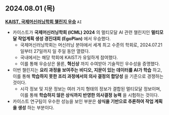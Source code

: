 ## 2024.08.01 (목)
**[KAIST, 국제머신러닝학회 챌린지 우승](https://n.news.naver.com/mnews/article/001/0014839747?sid=105)** ```AI```

* 카이스트가 **국제머신러닝학회 (ICML) 2024** 의 멀티모달 AI 관련 챌린지인 **멀티모달 작업계획 생성 경진대회 (EgoPlan)** 에서 우승했다.
  * 국제머신러닝학회는 머신러닝 분야에서 세계 최고 수준의 학회로, 2024.07.21일부터 27일까지 일 주일 동안 열렸다.
  * 국내에서는 해당 학회에 KAIST가 유일하게 참여했다.
  * 이를 통해 우승상은 물론, **혁신상** 까지 수여받아 기술적인 우수성을 증명했다.
* 이번 챌린지는 **요리 과정을 보여주는 비디오, 지문이 있는 데이터를 AI가 학습** 하고, 이를 통해 **학습하지 못한 조리 과정에서의 의사 결정의 합당성** 을 기준으로 경쟁하는 것이다.
  * 시각 정보 및 지문 정보는 여러 가지 형태의 정보가 결합된 멀티모달 정보이며, 이를 통해 **학습하지 않은 상식까지 반영한 의사결정 능력** 을 시험하는 것이다.
* 카이스트 연구팀이 우수한 성능을 보인 부분은 **상식을 기반으로 추론하여 작업 계획을 생성** 하는 부분이다.
